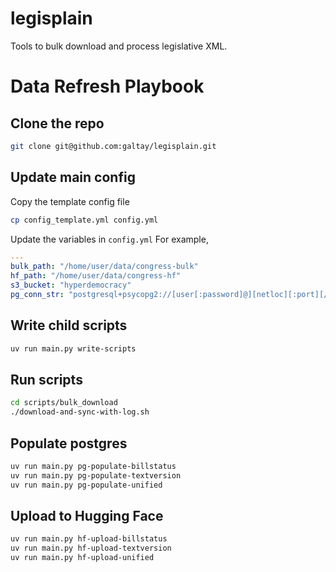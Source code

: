 # legisplain


Tools to bulk download and process legislative XML.


# Data Refresh Playbook


## Clone the repo

```bash
git clone git@github.com:galtay/legisplain.git
```

## Update main config

Copy the template config file

```bash
cp config_template.yml config.yml
```

Update the variables in `config.yml`
For example,

```yaml
---
bulk_path: "/home/user/data/congress-bulk"
hf_path: "/home/user/data/congress-hf"
s3_bucket: "hyperdemocracy"
pg_conn_str: "postgresql+psycopg2://[user[:password]@][netloc][:port][/dbname][?param1=value1&...]
```

## Write child scripts

```bash
uv run main.py write-scripts
```

## Run scripts

```bash
cd scripts/bulk_download
./download-and-sync-with-log.sh
```

## Populate postgres

```bash
uv run main.py pg-populate-billstatus
uv run main.py pg-populate-textversion
uv run main.py pg-populate-unified
```


## Upload to Hugging Face

```bash
uv run main.py hf-upload-billstatus
uv run main.py hf-upload-textversion
uv run main.py hf-upload-unified
```
